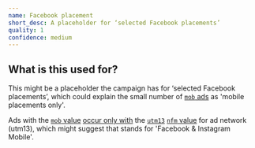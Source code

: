 ```yaml
---
name: Facebook placement
short_desc: A placeholder for ‘selected Facebook placements’
quality: 1
confidence: medium
---
```


## What is this used for?

This might be a placeholder the campaign has for ‘selected Facebook placements’,
which could explain the small number of [`mob`
ads](/campaigns/trump/ad_codes/14/values/mob?range=all_time&start=2020-05-01) as
'mobile placements only'.

Ads with the [`mob` value](/campaigns/trump/ad_codes/14/values/mob) [occur only
with](/campaigns/trump/ad_codes/14/against/13) the
[`utm13`](/campaigns/trump/ad_codes/13) [`nfm`
value](/campaigns/trump/ad_codes/13/values/nfm?range=all_time&start=2020-05-01)
for ad network (utm13), which might suggest that stands for 'Facebook &
Instagram Mobile'.
